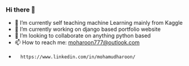 ### Hi there 👋

- 🔭 I’m currently self teaching machine Learning mainly from Kaggle
- 🌱 I’m currently working on django based portfolio website
- 👯 I’m looking to collaborate on anything python based
- 📫 How to reach me: moharoon777@outlook.com
-       https://www.linkedin.com/in/mohamudharoon/
<!-- - ⚡ Fun fact: I have a background of Electronic Engineering -->
<!--
**MoHaroon777/MoHaroon777** is a ✨ _special_ ✨ repository because its `README.md` (this file) appears on your GitHub profile.

Here are some ideas to get you started:


- 🤔 I’m looking for help with ...
-->
